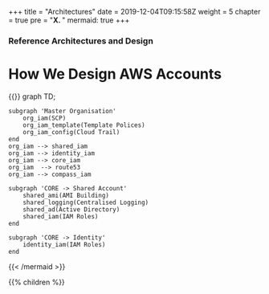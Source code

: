 +++
title = "Architectures"
date = 2019-12-04T09:15:58Z
weight = 5
chapter = true
pre = "<b>X. </b>"
mermaid: true
+++

### Reference Architectures and Design

# How We Design AWS Accounts
{{<mermaid align="left">}}
graph TD;
 
    subgraph 'Master Organisation'
        org_iam(SCP)
        org_iam_template(Template Polices)
        org_iam_config(Cloud Trail)
    end
    org_iam --> shared_iam
    org_iam --> identity_iam
    org_iam --> core_iam
    org_iam  --> route53
    org_iam --> compass_iam
 
    subgraph 'CORE -> Shared Account'
        shared_ami(AMI Building)
        shared_logging(Centralised Logging)
        shared_ad(Active Directory)
        shared_iam(IAM Roles)
    end

    subgraph 'CORE -> Identity'
        identity_iam(IAM Roles)
    end

{{< /mermaid >}}


{{% children  %}}

